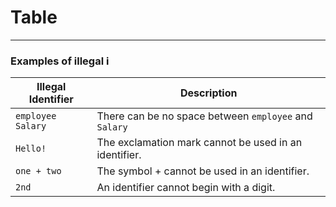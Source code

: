 # Table

---

### Examples of illegal i
| Illegal Identifier  | Description                                           |
|---------------------|-------------------------------------------------------|
| `employee` `Salary` | There can be no space between `employee` and `Salary` |
| `Hello!`            | The exclamation mark cannot be used in an identifier. |
| `one + two`         | The symbol + cannot be used in an identifier.         |
| `2nd`               | An identifier cannot begin with a digit.              |